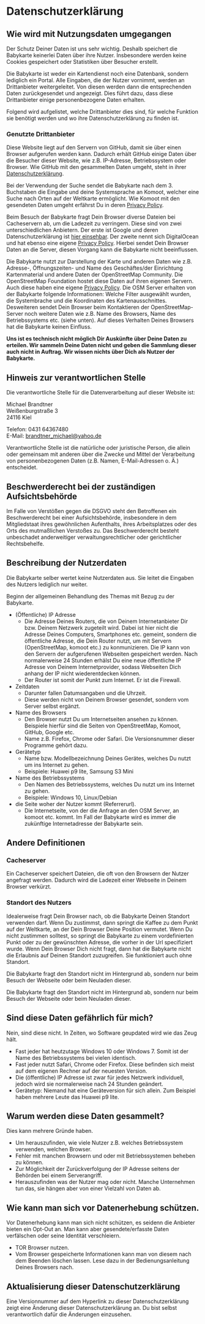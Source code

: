 # Datenschutzerklärung

## Wie wird mit Nutzungsdaten umgegangen
Der Schutz Deiner Daten ist uns sehr wichtig. Deshalb speichert die Babykarte keinerlei Daten über ihre Nutzer. Insbesondere werden keine Cookies gespeichert oder Statistiken über Besucher erstellt.

Die Babykarte ist weder ein Kartendienst noch eine Datenbank, sondern lediglich ein Portal. Alle Eingaben, die der Nutzer vornimmt, werden an Drittanbieter weitergeleitet. Von diesen werden dann die entsprechenden Daten zurückgesendet und angezeigt. Dies führt dazu, dass diese Drittanbieter einige personenbezogene Daten erhalten.

Folgend wird aufgelistet, welche Drittanbieter dies sind, für welche Funktion sie benötigt werden und wo ihre Datenschutzerklärung zu finden ist.

### Genutzte Drittanbieter
Diese Website liegt auf den Servern von GitHub, damit sie über einen Browser aufgerufen werden kann. Dadurch erhält GitHub einige Daten über die Besucher dieser Website, wie z.B. IP-Adresse, Betriebssystem oder Browser. Wie GitHub mit den gesammelten Daten umgeht, steht in ihrer [Datenschutzerklärung](https://help.github.com/en/articles/github-privacy-statement). 

Bei der Verwendung der Suche sendet die Babykarte nach dem 3. Buchstaben die Eingabe und deine Systemsprache an Komoot, welcher eine Suche nach Orten auf der Weltkarte ermöglicht. Wie Komoot mit den gesendeten Daten umgeht erfährst Du in deren [Privacy Policy](https://www.komoot.de/privacy).

Beim Besuch der Babykarte fragt Dein Browser diverse Dateien bei Cacheservern ab, um die Ladezeit zu verringern. Diese sind von zwei unterschiedlichen Anbietern. Der erste ist Google und deren Datenschutzerklärung ist [hier einsehbar](https://policies.google.com/privacy#infocollect). Der zweite nennt sich DigitalOcean und hat ebenso eine eigene [Privacy Policy](https://www.digitalocean.com/legal/privacy-policy/). Hierbei sendet Dein Browser Daten an die Server, diesen Vorgang kann die Babykarte nicht beeinflussen.

Die Babykarte nutzt zur Darstellung der Karte und anderen Daten wie z.B. Adresse-, Öffnungszeiten- und Name des Geschäftes/der Einrichtung Kartenmaterial und andere Daten der OpenStreetMap Community. Die OpenStreetMap Foundation hostet diese Daten auf ihren eigenen Servern. Auch diese haben eine eigene [Privacy Policy]( https://wiki.osmfoundation.org/wiki/Privacy_Policy). Die OSM Server erhalten von der Babykarte folgende Informationen: Welche Filter ausgewählt wurden, die Systembrache und die Koordinaten des Kartenausschnittes. Desweiteren sendet Dein Browser beim Kontaktieren der OpenStreetMap-Server noch weitere Daten wie z.B. Name des Browsers, Name des Betriebssystems etc. (siehe unten). Auf dieses Verhalten Deines Browsers hat die Babykarte keinen Einfluss.

**Uns ist es technisch nicht möglich Dir Auskünfte über Deine Daten zu erteilen. Wir sammeln Deine Daten nicht und geben die Sammlung dieser auch nicht in Auftrag. Wir wissen nichts über Dich als Nutzer der Babykarte.**

## Hinweis zur verantwortlichen Stelle

Die verantwortliche Stelle für die Datenverarbeitung auf dieser Website ist:

Michael Brandtner  
Weißenburgstraße 3   
24116 Kiel   

Telefon: 0431 64367480   
E-Mail: brandtner_michael@yahoo.de

Verantwortliche Stelle ist die natürliche oder juristische Person, die allein oder gemeinsam mit anderen über die Zwecke und Mittel der Verarbeitung von personenbezogenen Daten (z.B. Namen, E-Mail-Adressen o. Ä.) entscheidet.

## Beschwerderecht bei der zuständigen Aufsichtsbehörde 

Im Falle von Verstößen gegen die DSGVO steht den Betroffenen ein Beschwerderecht bei einer Aufsichtsbehörde, insbesondere in dem Mitgliedstaat ihres gewöhnlichen Aufenthalts, ihres Arbeitsplatzes oder des Orts des mutmaßlichen Verstoßes zu. Das Beschwerderecht besteht unbeschadet anderweitiger verwaltungsrechtlicher oder gerichtlicher Rechtsbehelfe.

## Beschreibung der Nutzerdaten
Die Babykarte selber wertet keine Nutzerdaten aus. Sie leitet die Eingaben des Nutzers lediglich nur weiter.

Beginn der allgemeinen Behandlung des Themas mit Bezug zu der Babykarte.

- (Öffentliche) IP Adresse
  - Die Adresse Deines Routers, die von Deinem Internetanbieter Dir bzw. Deinem Netzwerk zugeteilt wird. Dabei ist hier nicht die Adresse Deines Computers, Smartphones etc. gemeint, sondern die öffentliche Adresse, die Dein Router nutzt, um mit Servern (OpenStreetMap, komoot etc.) zu konmunizieren. Die IP kann von den Servern der aufgerufenen Webseiten gespeichert werden. Nach normalerweise 24 Stunden erhälst Du eine neue öffentliche IP Adresse von Deinem Internetprovider, sodass Webseiten Dich anhang der IP nicht wiederentdecken können.
  - Der Router ist somit der Punkt zum Internet. Er ist die Firewall.
- Zeitdaten
  - Darunter fallen Datumsangaben und die Uhrzeit.
  - Diese werden nicht von Deinem Browser gesendet, sondern vom Server selbst ergänzt.
- Name des Browsers
  - Den Browser nutzt Du um Internetseiten ansehen zu können. Beispiele hierfür sind die Seiten von OpenStreetMap, Komoot, GitHub, Google etc.
  - Name z.B. Firefox, Chrome oder Safari. Die Versionsnummer dieser Programme gehört dazu.
- Gerätetyp
  - Name bzw. Modellbezeichnung Deines Gerätes, welches Du nutzt um ins Internet zu gehen.
  - Beispiele: Huawei p9 lite, Samsung S3 Mini
- Name des Betriebssystems
  - Den Namen des Betriebssystems, welches Du nutzt um ins Internet zu gehen.
  - Beispiele: Windows 10, Linux/Debian
- die Seite woher der Nutzer kommt (Referrerurl).
  - Die Internetseite, von der die Anfrage an den OSM Server, an komoot etc. kommt. Im Fall der Babykarte wird es immer die zukünftige Internetadresse der Babykarte sein.

## Andere Definitionen

### Cacheserver
Ein Cacheserver speichert Dateien, die oft von den Browsern der Nutzer angefragt werden. Dadurch wird die Ladezeit einer Webseite in Deinem Browser verkürzt.

### Standort des Nutzers
Idealerweise fragt Dein Browser nach, ob die Babykarte Deinen Standort verwenden darf. Wenn Du zustimmst, dann springt die Kaffee zu dem Punkt auf der Weltkarte, an der Dein Browser Deine Position vermutet. Wenn Du nicht zustimmen solltest, so springt die Babykarte zu einem vordefinierten Punkt oder zu der gewünschten Adresse, die vorher in der Url specifiziert wurde. Wenn Dein Browser Dich nicht fragt, dann hat die Babykarte nicht die Erlaubnis auf Deinen Standort zuzugreifen. Sie funktioniert auch ohne Standort.

Die Babykarte fragt den Standort nicht im Hintergrund ab, sondern nur beim Besuch der Webseite oder beim Neuladen dieser.

Die Babykarte fragt den Standort nicht im Hintergrund ab, sondern nur beim Besuch der Webseite oder beim Neuladen dieser.

## Sind diese Daten gefährlich für mich?
Nein, sind diese nicht. In Zeiten, wo Software geupdated wird wie das Zeug hält.

- Fast jeder hat heutzutage Windows 10 oder Windows 7. Somit ist der Name des Betriebssystems bei vielen identisch.
- Fast jeder nutzt Safari, Chrome oder Firefox. Diese befinden sich meist auf dem eigenen Rechner auf der neuesten Version.
- Die (öffentliche) IP Adresse ist zwar für jedes Netzwerk individuell, jedoch wird sie normalerweise nach 24 Stunden geändert.
- Gerätetyp: Niemand hat eine Geräteversion für sich allein. Zum Beispiel haben mehrere Leute das Huawei p9 lite.

## Warum werden diese Daten gesammelt?
Dies kann mehrere Gründe haben.

- Um herauszufinden, wie viele Nutzer z.B. welches Betriebssystem verwenden, welchen Browser.
- Fehler mit manchen Browsern und oder mit Betriebssystemen beheben zu können.
- Zur Möglichkeit der Zurückverfolgung der IP Adresse seitens der Behörden bei einem Serverangriff.
- Herauszufinden was der Nutzer mag oder nicht. Manche Unternehmen tun das, sie hängen aber von einer Vielzahl von Daten ab.

## Wie kann man sich vor Datenerhebung schützen.
Vor Datenerhebung kann man sich nicht schützen, es seidenn die Anbieter bieten ein Opt-Out an. Man kann aber gesendete/erfasste Daten verfälschen oder seine Identität verschleiern.

- TOR Browser nutzen.
- Vom Browser gespeicherte Informationen kann man von diesem nach dem Beenden löschen lassen. Lese dazu in der Bedienungsanleitung Deines Browsers nach.

## Aktualisierung dieser Datenschutzerklärung
Eine Versionnummer auf dem Hyperlink zu dieser Datenschutzerklärung zeigt eine Änderung dieser Datenschutzerklärung an. Du bist selbst verantwortlich dafür die Änderungen einzusehen.
